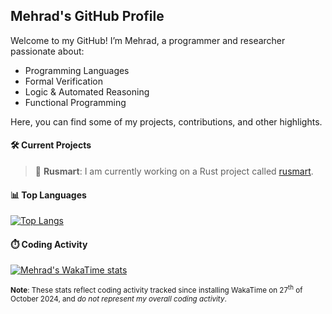 ## Mehrad's GitHub Profile
Welcome to my GitHub! I’m Mehrad, a programmer and researcher passionate about:

- Programming Languages
- Formal Verification
- Logic & Automated Reasoning
- Functional Programming

Here, you can find some of my projects, contributions, and other highlights.

#### 🛠️ Current Projects

> 📌 **Rusmart**: I am currently working on a Rust project called [rusmart](https://github.com/meng-xu-cs/rusmart).

#### 📊 Top Languages
[![Top Langs](https://github-readme-stats-git-master-mehrads-projects-1ae55fda.vercel.app/api/top-langs/?username=mehrad31415&exclude_repo=github-readme-stats&hide=lex,yacc,batchfile,shell,css,ejs,jupyter%20notebook,html&langs_count=6&count_private=true&theme=moltack&hide_border=true&size_weight=0.64&count_weight=0.36)](https://github.com/anuraghazra/github-readme-stats)

#### ⏱️ Coding Activity
[![Mehrad's WakaTime stats](https://github-readme-stats-git-master-mehrads-projects-1ae55fda.vercel.app/api/wakatime?username=mehrad31415)](https://github.com/anuraghazra/github-readme-stats)

<sub>**Note**: These stats reflect coding activity tracked since installing WakaTime on 27<sup>th</sup> of October 2024, and _do not represent my overall coding activity_.</sub>
